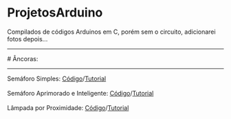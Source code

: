 # ProjetosArduino
Compilados de códigos Arduinos em C, porém sem o circuito, adicionarei fotos depois...
<hr>
# Âncoras:
<hr>
Semáforo Simples: <a href="https://github.com/BernardoPC-Dev/ProjetosArduino/blob/main/circuitos/semaforo/semaforo.ino">Código</a>/<a href="https://github.com/BernardoPC-Dev/ProjetosArduino/blob/main/circuitos/semaforo/CAPTUR~1.PNG">Tutorial</a>
<br><br>
Semáforo Aprimorado e Inteligente: <a href="https://github.com/BernardoPC-Dev/ProjetosArduino/blob/main/circuitos/semaforo_aprimorado/semaforo_aprimorado.ino">Código</a>/<a href="https://github.com/BernardoPC-Dev/ProjetosArduino/blob/main/circuitos/semaforoaprimorado/Circuito2+.PNG">Tutorial</a>
<br><br>
Lâmpada por Proximidade: <a href="https://github.com/BernardoPC-Dev/ProjetosArduino/blob/main/circuitos/lampada_por_proximidade/lampada_por_proximidade.ino">Código</a>/<a href="https://github.com/BernardoPC-Dev/ProjetosArduino/blob/main/circuitos/lampada_por_proximidade/Circuito3.png">Tutorial</a>
